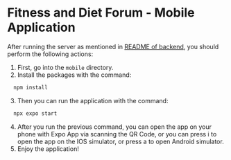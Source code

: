 # Fitness and Diet Forum - Mobile Application

After running the server as mentioned in [README of backend](https://github.com/bounswe/bounswe2024group4/tree/main/backend#readme), you should perform the following actions:

1. First, go into the `mobile` directory.
2. Install the packages with the command:
```bash
  npm install
```
3. Then you can run the application with the command:
```bash
  npx expo start
```
4. After you run the previous command, you can open the app on your phone with Expo App via scanning the QR Code, or you can press i to open the app on the IOS simulator, or press a to open Android simulator.
5. Enjoy the application!